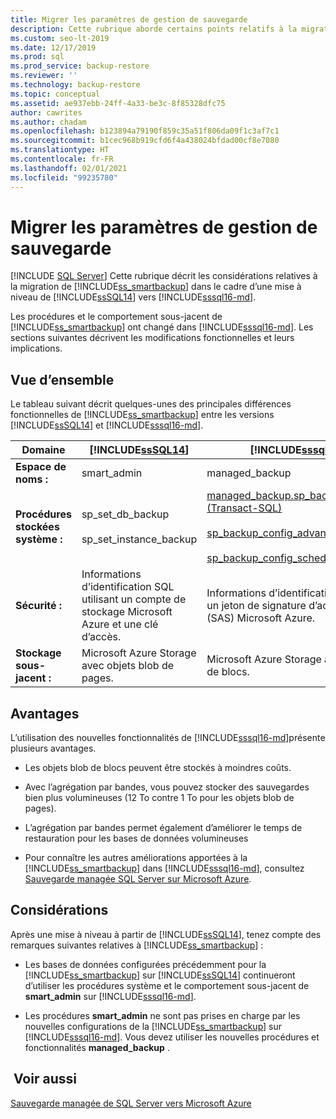 ```yaml
---
title: Migrer les paramètres de gestion de sauvegarde
description: Cette rubrique aborde certains points relatifs à la migration de la sauvegarde managée SQL Server vers Microsoft Azure, lors d’une mise à niveau entre SQL Server 2014 et SQL Server 2016.
ms.custom: seo-lt-2019
ms.date: 12/17/2019
ms.prod: sql
ms.prod_service: backup-restore
ms.reviewer: ''
ms.technology: backup-restore
ms.topic: conceptual
ms.assetid: ae937ebb-24ff-4a33-be3c-8f85328dfc75
author: cawrites
ms.author: chadam
ms.openlocfilehash: b123894a79190f859c35a51f806da09f1c3af7c1
ms.sourcegitcommit: b1cec968b919cfd6f4a438024bfdad00cf8e7080
ms.translationtype: HT
ms.contentlocale: fr-FR
ms.lasthandoff: 02/01/2021
ms.locfileid: "99235780"
---
```

# <a name="migrate-managed-backup-settings"></a>Migrer les paramètres de gestion de sauvegarde
 [!INCLUDE [SQL Server](../../includes/applies-to-version/sqlserver.md)]
  Cette rubrique décrit les considérations relatives à la migration de [!INCLUDE[ss_smartbackup](../../includes/ss-smartbackup-md.md)] dans le cadre d’une mise à niveau de [!INCLUDE[ssSQL14](../../includes/sssql14-md.md)] vers [!INCLUDE[sssql16-md](../../includes/sssql16-md.md)].  
  
 Les procédures et le comportement sous-jacent de [!INCLUDE[ss_smartbackup](../../includes/ss-smartbackup-md.md)] ont changé dans [!INCLUDE[sssql16-md](../../includes/sssql16-md.md)]. Les sections suivantes décrivent les modifications fonctionnelles et leurs implications.  
  
## <a name="overview"></a>Vue d’ensemble  
 Le tableau suivant décrit quelques-unes des principales différences fonctionnelles de [!INCLUDE[ss_smartbackup](../../includes/ss-smartbackup-md.md)] entre les versions [!INCLUDE[ssSQL14](../../includes/sssql14-md.md)] et [!INCLUDE[sssql16-md](../../includes/sssql16-md.md)].  
  
|Domaine|[!INCLUDE[ssSQL14](../../includes/sssql14-md.md)]|[!INCLUDE[sssql16-md](../../includes/sssql16-md.md)]|  
|----------|---------------------------|---------------------------|  
|**Espace de noms :**|smart_admin|managed_backup|  
|**Procédures stockées système :**|sp_set_db_backup<br /><br /> sp_set_instance_backup|[managed_backup.sp_backup_config_basic (Transact-SQL)](../../relational-databases/system-stored-procedures/managed-backup-sp-backup-config-basic-transact-sql.md)<br /><br /> [sp_backup_config_advanced](../../relational-databases/system-stored-procedures/managed-backup-sp-backup-config-advanced-transact-sql.md)<br /><br /> [sp_backup_config_schedule](../../relational-databases/system-stored-procedures/managed-backup-sp-backup-config-schedule-transact-sql.md)|  
|**Sécurité :**|Informations d’identification SQL utilisant un compte de stockage Microsoft Azure et une clé d’accès.|Informations d’identification SQL utilisant un jeton de signature d’accès partagé (SAS) Microsoft Azure.|  
|**Stockage sous-jacent :**|Microsoft Azure Storage avec objets blob de pages.|Microsoft Azure Storage avec objets blob de blocs.|  
  
## <a name="benefits"></a>Avantages  
 L’utilisation des nouvelles fonctionnalités de [!INCLUDE[sssql16-md](../../includes/sssql16-md.md)]présente plusieurs avantages.  
  
-   Les objets blob de blocs peuvent être stockés à moindres coûts.  
  
-   Avec l’agrégation par bandes, vous pouvez stocker des sauvegardes bien plus volumineuses (12 To contre 1 To pour les objets blob de pages).  
  
-   L’agrégation par bandes permet également d’améliorer le temps de restauration pour les bases de données volumineuses  
  
-   Pour connaître les autres améliorations apportées à la [!INCLUDE[ss_smartbackup](../../includes/ss-smartbackup-md.md)] dans [!INCLUDE[sssql16-md](../../includes/sssql16-md.md)], consultez [Sauvegarde managée SQL Server sur Microsoft Azure](../../relational-databases/backup-restore/sql-server-managed-backup-to-microsoft-azure.md).  
  
## <a name="considerations"></a>Considérations  
 Après une mise à niveau à partir de [!INCLUDE[ssSQL14](../../includes/sssql14-md.md)], tenez compte des remarques suivantes relatives à [!INCLUDE[ss_smartbackup](../../includes/ss-smartbackup-md.md)] :  
  
-   Les bases de données configurées précédemment pour la [!INCLUDE[ss_smartbackup](../../includes/ss-smartbackup-md.md)] sur [!INCLUDE[ssSQL14](../../includes/sssql14-md.md)] continueront d’utiliser les procédures système et le comportement sous-jacent de **smart_admin** sur [!INCLUDE[sssql16-md](../../includes/sssql16-md.md)].  
  
-   Les procédures **smart_admin** ne sont pas prises en charge par les nouvelles configurations de la [!INCLUDE[ss_smartbackup](../../includes/ss-smartbackup-md.md)] sur [!INCLUDE[sssql16-md](../../includes/sssql16-md.md)]. Vous devez utiliser les nouvelles procédures et fonctionnalités **managed_backup** .  
  
## <a name="see-also"></a> Voir aussi  
 [Sauvegarde managée de SQL Server vers Microsoft Azure](../../relational-databases/backup-restore/sql-server-managed-backup-to-microsoft-azure.md)  
  
  

